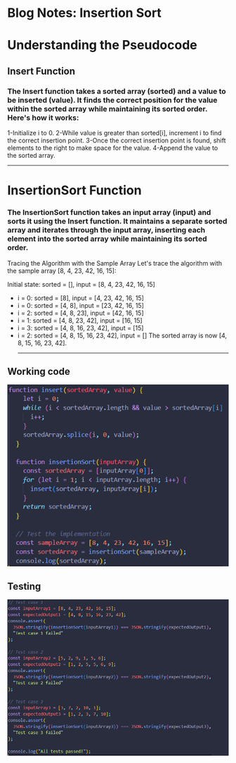 # Blog Notes: Insertion Sort

# Understanding the Pseudocode

## Insert Function

### The Insert function takes a sorted array (sorted) and a value to be inserted (value). It finds the correct position for the value within the sorted array while maintaining its sorted order. Here's how it works:

1-Initialize i to 0.
2-While value is greater than sorted[i], increment i to find the correct insertion point.
3-Once the correct insertion point is found, shift elements to the right to make space for the value.
4-Append the value to the sorted array.

---

# InsertionSort Function

### The InsertionSort function takes an input array (input) and sorts it using the Insert function. It maintains a separate sorted array and iterates through the input array, inserting each element into the sorted array while maintaining its sorted order.

Tracing the Algorithm with the Sample Array
Let's trace the algorithm with the sample array [8, 4, 23, 42, 16, 15]:

Initial state: sorted = [], input = [8, 4, 23, 42, 16, 15]

- i = 0: sorted = [8], input = [4, 23, 42, 16, 15]
- i = 0: sorted = [4, 8], input = [23, 42, 16, 15]
- i = 2: sorted = [4, 8, 23], input = [42, 16, 15]
- i = 1: sorted = [4, 8, 23, 42], input = [16, 15]
- i = 3: sorted = [4, 8, 16, 23, 42], input = [15]
- i = 2: sorted = [4, 8, 15, 16, 23, 42], input = []
  The sorted array is now [4, 8, 15, 16, 23, 42].
  ***

## Working code

![Implenetaion](image.png)

## Testing

![Test](image-1.png)
